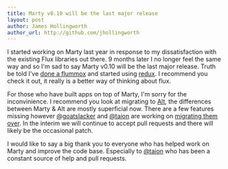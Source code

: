 ```yaml
---
title: Marty v0.10 will be the last major release
layout: post
author: James Hollingworth
author_url: http://github.com/jhollingworth
---
```


I started working on Marty last year in response to my dissatisfaction with the existing Flux libraries out there. 9 months later I no longer feel the same way and so I'm sad to say Marty v0.10 will be the last major release. Truth be told I've [done a flummox](https://github.com/acdlite/flummox#40-will-likely-be-the-last-major-release-use-redux-instead-its-really-great) and started using [redux](https://github.com/gaearon/redux). I recommend you check it out, it really is a better way of thinking about flux.

For those who have built apps on top of Marty, I'm sorry for the inconvinience. I recommend you look at migrating to [Alt](http://alt.js.org/), the differences between Marty & Alt are mostly superficial now. There are a few features missing however [@goatslacker](https://github.com/goatslacker) and [@taion](https://github.com/taion) are working on [migrating them over](https://github.com/goatslacker/alt/issues/337). In the interim we will continue to accept pull requests and there will likely be the occasional patch.

I would like to say a big thank you to everyone who has helped work on Marty and improve the code base. Especially to [@taion](https://github.com/taion) who has been a constant source of help and pull requests.